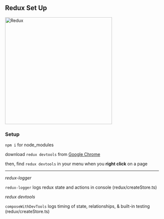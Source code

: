 ## Redux Set Up

<img src="https://images.unsplash.com/photo-1603126857599-f6e157fa2fe6?ixlib=rb-1.2.1&ixid=MnwxMjA3fDB8MHxwaG90by1wYWdlfHx8fGVufDB8fHx8&auto=format&fit=crop&w=1170&q=80" alt="Redux" width="350" />

### Setup

`npm i` for node_modules

download `redux devtools` from [Google Chrome](https://chrome.google.com/webstore/detail/redux-devtools/lmhkpmbekcpmknklioeibfkpmmfibljd?hl=en)

then, find `redux devtools` in your menu when you **right click** on a page
***

_redux-logger_

`redux-logger` logs redux state and actions in console (redux/createStore.ts)

_redux devtools_

`composeWithDevTools` logs timing of state, relationships, & built-in testing (redux/createStore.ts)
